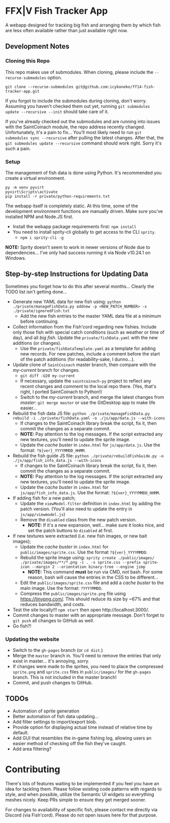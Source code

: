 # FFX|V Fish Tracker App
A webapp designed for tracking big fish and arranging them by which fish are less often available rather than just available right now.

## Development Notes
### Cloning this Repo
This repo makes use of submodules. When cloning, please include the `--recurse-submodules` option.

```
git clone --recurse-submodules git@github.com:icykoneko/ff14-fish-tracker-app.git
```

If you forgot to include the submodules during cloning, don't worry. Assuming you haven't checked them out yet, running `git submodules update --recursive --init` should take care of it.

If you've already checked out the submodules and are running into issues with the SaintCoinach module, the repo address recently changed. Unfortunately, it's a pain to fix... You'll most likely need to run `git submodules sync --recursive` after pulling the latest changes. After that, the `git submodules update --recursive` command should work right. Sorry it's such a pain.

### Setup
The management of fish data is done using Python. It's recommended you create a virtual environment.
```
py -m venv pyvirt
pyvirt\Scripts\activate
pip install -r private/python-requirements.txt
```

The webapp itself is completely static. At this time, some of the development environment functions are manually driven. Make sure you've installed NPM and Node.JS first.

* Install the webapp package requirements first: `npm install`
* You need to install sprity-cli globally to get access to the CLI `sprity`.
  * `npm i sprity-cli -g`

**NOTE:** Sprity doesn't seem to work in newer versions of Node due to dependencies... I've only had success running it via Node v10.24.1 on Windows.

## Step-by-step Instructions for Updating Data
Sometimes you forget how to do this after several months... Clearly the TODO list isn't getting done...

* Generate new YAML data for new fish using: `python ./private/manageFishData.py addnew -p <NEW_PATCH_NUMBER> -x ./private/ignoredFish.txt`
  * Add the new fish entries to the master YAML data file at a minimum before continuing.
* Collect information from the Fish'cord regarding new fishies. Include only those fish with special catch conditions (such as weather or time of day), and all *big fish*. Update the `private/fishData.yaml` with the new additions (or changes).
  * Use the `private/fishDataTemplate.yaml` as a template for adding new records. For new patches, include a comment before the start of the patch additions (for readability-sake, I dunno...).
* Update clone of `SaintCoinach` master branch, then compare with the *my-current* branch for changes.
  * `git diff -U20 my-current`
  * If necessary, update the `saintcoinach-py` project to reflect any recent changes and comment to the local repo there. (Yes, that's right, I ported SaintCoinach to Python!)
  * Switch to the *my-current* branch, and merge the latest changes from *master*: `git merge master` or use the GitDesktop app to make life easier...
* Rebuild the fish data JS file: `python ./private/manageFishData.py rebuild -i ./private/fishData.yaml -o ./js/app/data.js --with-icons`
  * If changes to the SaintCoinach library break the script, fix it, then commit the changes as a separate commit.
  * **NOTE:** Pay attention to the log messages. If the script extracted any new textures, you'll need to update the sprite image.
  * Update the *cache buster* in `index.html` for `js/app/data.js`. Use the format: `?${ver}_YYYYMMDD_HHMM`.
* Rebuild the fish guide JS file: `python ./private/rebuildFishGuide.py -o ./js/app/fish_info_data.js --with-icons`
  * If changes to the SaintCoinach library break the script, fix it, then commit the changes as a separate commit.
  * **NOTE:** Pay attention to the log messages. If the script extracted any new textures, you'll need to update the sprite image.
  * Update the *cache buster* in `index.html` for `js/app/fish_info_data.js`. Use the format: `?${ver}_YYYYMMDD_HHMM`.
* If adding fish for a new patch;
  * Update the `viewModel.filter` definition in `index.html` by adding the patch version. (You'll also need to update the entry in `js/app/viewmodel.js`)
  * Remove the `disabled` class from the new patch version.
    * **NOTE:** If it's a new expansion, well... make sure it looks nice, and set the patch buttons to `disabled` at first.
* If new textures were extracted (i.e. new fish images, or new bait images);
  * Update the *cache buster* in `index.html` for `public/images/sprite.css`. Use the format `?${ver}_YYYYMMDD`.
  * Rebuild the sprite image using: `sprity create ./public/images/ ./private/images/**/*.png -c . -s sprite.css --prefix sprite-icon --margin 2 --orientation binary-tree --engine jimp`
    * **NOTE:** This command **must** be run via CMD, not bash. For some reason, bash will cause the entries in the CSS to be different...
  * Edit the `public/images/sprite.css` file and add a *cache buster* to the main image. Use the format: `?YYYYMMDD`.
  * Compress the `public/images/sprite.png` file using https://tinypng.com/. This should reduce its size by ~67% and that reduces bandwidth, and costs.
* Test the site locally!!! `npm start` then open http://localhost:3000/.
* Commit changes to master with an appropriate message. Don't forget to `git push` all changes to GitHub as well.
* Go fish?!

### Updating the website
* Switch to the `gh-pages` branch (or `cd dist`.)
* Merge the `master` branch in. You'll need to remove the entries that only exist in master... it's annoying, sorry.
* If changes were made to the sprites, you need to place the compressed `sprite.png` and `sprite.css` files in `public/images/` for the `gh-pages` branch. This is not included in the master branch!
* Commit, and push changes to GitHub.

## TODOs
* Automation of sprite generation
* Better automation of fish data updating...
* Add filter settings to import/export blob.
* Provide option for displaying actual time instead of relative time by default.
* Add GUI that resembles the in-game fishing log, allowing users an easier method of checking off the fish they've caught.
* Add area filtering?

# Contributing
There's lots of features waiting to be implemented if you feel you have an idea for tackling them. Please follow existing code patterns with regards to style, and when possible, utilize the Semantic UI widgets so everything meshes nicely. Keep PRs simple to ensure they get merged sooner.

For changes to availability of specific fish, please contact me directly via Discord (via Fish'cord). Please do not open issues here for that purpose.
